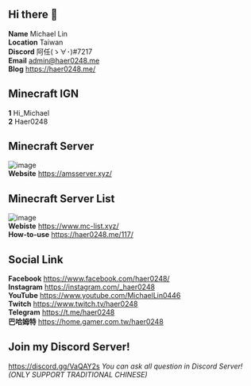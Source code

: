 ## Hi there 👋
**Name** Michael Lin<br>
**Location**  Taiwan<br>
**Discord**  阿任(ゝ∀･)#7217<br>
**Email**  admin@haer0248.me<br>
**Blog** https://haer0248.me/

## Minecraft IGN
**1** Hi_Michael<br>
**2** Haer0248

## Minecraft Server
![image](https://i.haer0248.me/amsserver/YP1YfD.png)<br>
**Website** https://amsserver.xyz/

## Minecraft Server List
![image](https://www.mc-list.xyz/assets/fbimg.png)<br>
**Webiste** https://www.mc-list.xyz/<br>
**How-to-use** https://haer0248.me/117/

## Social Link

**Facebook** https://www.facebook.com/haer0248/<br>
**Instagram** https://instagram.com/_haer0248<br>
**YouTube** https://www.youtube.com/MichaelLin0446<br>
**Twitch** https://www.twitch.tv/haer0248<br>
**Telegram** https://t.me/haer0248<br>
**巴哈姆特** https://home.gamer.com.tw/haer0248

## Join my Discord Server!

https://discord.gg/VaQAY2s
_You can ask all question in Discord Server! (ONLY SUPPORT TRADITIONAL CHINESE)_
